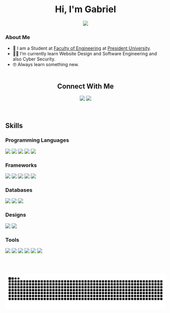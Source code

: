 <h1 align="center">Hi, I'm Gabriel </h1>
<div align="center">
 <img src="https://media2.giphy.com/media/v1.Y2lkPTc5MGI3NjExMnNxejdqNnVqZTlwbDBqNDYyNm15OGFod3J4cjY1ZThjdGZqMDR3eSZlcD12MV9pbnRlcm5hbF9naWZfYnlfaWQmY3Q9Zw/dCBZtA2iuNqZW/giphy.gif">
</div>
<h3 align=left> About Me </h3>

- :school: I am a Student at [Faculty of Engineering](https://president.ac.id/) at [President
  University](https://president.ac.id/).
- :student: I’m currently learn Website Design and Software Engineering and also Cyber Security.
- :nerd_face: Always learn something new.
<br><br>

<div align="center">
<h2>Connect With Me</h2>
<a href="www.linkedin.com/in/gabrielhamonangan">
  <img src="https://img.shields.io/badge/LinkedIn-0077B5?style=for-the-badge&logo=linkedin&logoColor=white" /></a>
<a href="https://www.instagram.com/gbrlhm/">
  <img src="https://img.shields.io/badge/Instagram-E4405F?style=for-the-badge&logo=instagram&logoColor=white" /></a>
</div>
<br><br>

<h2>Skills</h2> 
<div display = "flex">
  <h3>Programming Languages</h3>
  <img src="https://img.shields.io/badge/HTML5-E34F26?style=for-the-badge&logo=html5&logoColor=white" />
  <img src="https://img.shields.io/badge/CSS3-1572B6?style=for-the-badge&logo=css3&logoColor=white" />
  <img src="https://img.shields.io/badge/JavaScript-323330?style=for-the-badge&logo=javascript&logoColor=F7DF1E" />
  <img src="https://img.shields.io/badge/c++-%2300599C.svg?style=for-the-badge&logo=c%2B%2B&logoColor=white" />
  <img src="https://img.shields.io/badge/java-%23ED8B00.svg?style=for-the-badge&logo=openjdk&logoColor=white" />
</div>

<div display = "flex">
  <h3>Frameworks</h3>
  <img src="https://img.shields.io/badge/bootstrap-%238511FA.svg?style=for-the-badge&logo=bootstrap&logoColor=white"/>
  <img src="https://img.shields.io/badge/tailwindcss-%2338B2AC.svg?style=for-the-badge&logo=tailwind-css&logoColor=white"/>
  <img src="https://img.shields.io/badge/vuejs-%2335495e.svg?style=for-the-badge&logo=vuedotjs&logoColor=%234FC08D"/>
  <img src="https://img.shields.io/badge/react-%2320232a.svg?style=for-the-badge&logo=react&logoColor=%2361DAFB"/>
  <img src="https://img.shields.io/badge/node.js-6DA55F?style=for-the-badge&logo=node.js&logoColor=white"/>
</div>

<div display = "flex">
  <h3>Databases</h3>
  <img src="https://img.shields.io/badge/Supabase-3ECF8E?style=for-the-badge&logo=supabase&logoColor=white"/>
  <img src="https://img.shields.io/badge/postgres-%23316192.svg?style=for-the-badge&logo=postgresql&logoColor=white"/>
  <img src="https://img.shields.io/badge/mysql-4479A1.svg?style=for-the-badge&logo=mysql&logoColor=white"/>
 
</div>

<div display = "flex">
  <h3>Designs</h3>
  <img src="https://img.shields.io/badge/Canva-%2300C4CC.svg?style=for-the-badge&logo=Canva&logoColor=white"/>
  <img src="https://img.shields.io/badge/figma-%23F24E1E.svg?style=for-the-badge&logo=figma&logoColor=white"/>
</div>

<div display = "flex">
  <h3>Tools</h3>
  <img src="https://img.shields.io/badge/VSCode-0078D4?style=for-the-badge&logo=visual%20studio%20code&logoColor=white"/>
  <img src="https://img.shields.io/badge/Notepad++-90E59A.svg?style=for-the-badge&logo=notepad%2b%2b&logoColor=black"/>
  <img src="https://img.shields.io/badge/ChatGPT-74aa9c?style=for-the-badge&logo=openai&logoColor=white" />
  <img src="https://img.shields.io/badge/google%20gemini-8E75B2?style=for-the-badge&logo=google%20gemini&logoColor=white" />
  <img src="https://img.shields.io/badge/github_copilot-8957E5?style=for-the-badge&logo=github-copilot&logoColor=white" />
  <img src="https://img.shields.io/badge/Arc-1638FB?style=for-the-badge&logo=Arc&logoColor=white " />
</div>
<br><br>
<div align="center">
    
  ## ![snake gif](https://github.com/anharsaja/anharsaja/blob/output/github-contribution-grid-snake-dark.svg)
</div>
